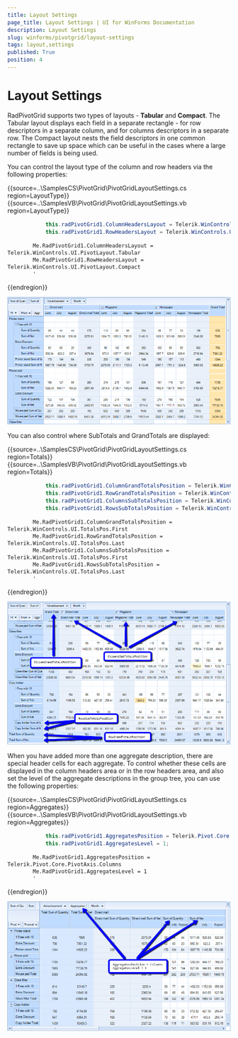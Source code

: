 ```yaml
---
title: Layout Settings
page_title: Layout Settings | UI for WinForms Documentation
description: Layout Settings
slug: winforms/pivotgrid/layout-settings
tags: layout,settings
published: True
position: 4
---
```


# Layout Settings

RadPivotGrid supports two types of layouts - __Tabular__ and __Compact__. The Tabular layout displays each field in a separate rectangle - for row descriptors in a separate column, and for columns descriptors in a separate row. The Compact layout nests the field descriptors in one common rectangle to save up space which can be useful in the cases where a large number of fields is being used.

You can control the layout type of the column and row headers via the following properties:

{{source=..\SamplesCS\PivotGrid\PivotGridLayoutSettings.cs region=LayoutType}} 
{{source=..\SamplesVB\PivotGrid\PivotGridLayoutSettings.vb region=LayoutType}} 

````C#
            this.radPivotGrid1.ColumnHeadersLayout = Telerik.WinControls.UI.PivotLayout.Tabular;
            this.radPivotGrid1.RowHeadersLayout = Telerik.WinControls.UI.PivotLayout.Compact;
````
````VB.NET
        Me.RadPivotGrid1.ColumnHeadersLayout = Telerik.WinControls.UI.PivotLayout.Tabular
        Me.RadPivotGrid1.RowHeadersLayout = Telerik.WinControls.UI.PivotLayout.Compact
        '
````

{{endregion}} 


![pivotgrid-layout-settings 001](images/pivotgrid-layout-settings001.png)

You can also control where SubTotals and GrandTotals are displayed:

{{source=..\SamplesCS\PivotGrid\PivotGridLayoutSettings.cs region=Totals}} 
{{source=..\SamplesVB\PivotGrid\PivotGridLayoutSettings.vb region=Totals}} 

````C#
            this.radPivotGrid1.ColumnGrandTotalsPosition = Telerik.WinControls.UI.TotalsPos.First;
            this.radPivotGrid1.RowGrandTotalsPosition = Telerik.WinControls.UI.TotalsPos.Last;
            this.radPivotGrid1.ColumnsSubTotalsPosition = Telerik.WinControls.UI.TotalsPos.First;
            this.radPivotGrid1.RowsSubTotalsPosition = Telerik.WinControls.UI.TotalsPos.Last;
````
````VB.NET
        Me.RadPivotGrid1.ColumnGrandTotalsPosition = Telerik.WinControls.UI.TotalsPos.First
        Me.RadPivotGrid1.RowGrandTotalsPosition = Telerik.WinControls.UI.TotalsPos.Last
        Me.RadPivotGrid1.ColumnsSubTotalsPosition = Telerik.WinControls.UI.TotalsPos.First
        Me.RadPivotGrid1.RowsSubTotalsPosition = Telerik.WinControls.UI.TotalsPos.Last
        '
````

{{endregion}} 

![pivotgrid-layout-settings 002](images/pivotgrid-layout-settings002.png)

When you have added more than one aggregate description, there are special header cells for each aggregate. To control whether these cells  are displayed in the column headers area or in the row headers area, and also set the level of the aggregate descriptions in the group tree, you can use the following properties:

{{source=..\SamplesCS\PivotGrid\PivotGridLayoutSettings.cs region=Aggregates}} 
{{source=..\SamplesVB\PivotGrid\PivotGridLayoutSettings.vb region=Aggregates}} 

````C#
            this.radPivotGrid1.AggregatesPosition = Telerik.Pivot.Core.PivotAxis.Columns;
            this.radPivotGrid1.AggregatesLevel = 1;
````
````VB.NET
        Me.RadPivotGrid1.AggregatesPosition = Telerik.Pivot.Core.PivotAxis.Columns
        Me.RadPivotGrid1.AggregatesLevel = 1
        '
````

{{endregion}} 

![pivotgrid-layout-settings 003](images/pivotgrid-layout-settings003.png)